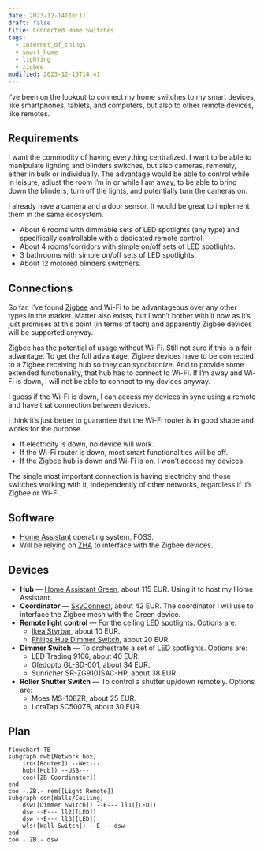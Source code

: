 ```yaml
---
date: 2023-12-14T16:11
draft: false
title: Connected Home Switches
tags:
  - internet_of_things
  - smart_home
  - lighting
  - zigbee
modified: 2023-12-15T14:41
---
```

I’ve been on the lookout to connect my home switches to my smart devices, like smartphones, tablets, and computers, but also to other remote devices, like remotes.

## Requirements

I want the commodity of having everything centralized. I want to be able to manipulate lighting and blinders switches, but also cameras, remotely, either in bulk or individually. The advantage would be able to control while in leisure, adjust the room I’m in or while I am away, to be able to bring down the blinders, turn off the lights, and potentially turn the cameras on.

I already have a camera and a door sensor. It would be great to implement them in the same ecosystem.

- About 6 rooms with dimmable sets of LED spotlights (any type) and specifically controllable with a dedicated remote control.
- About 4 rooms/corridors with simple on/off sets of LED spotlights.
- 3 bathrooms with simple on/off sets of LED spotlights.
- About 12 motored blinders switchers.

## Connections

So far, I’ve found [Zigbee](zigbee.md) and Wi-Fi to be advantageous over any other types in the market. Matter also exists, but I won’t bother with it now as it’s just promises at this point (in terms of tech) and apparently Zigbee devices will be supported anyway.

Zigbee has the potential of usage without Wi-Fi. Still not sure if this is a fair advantage. To get the full advantage, Zigbee devices have to be connected to a Zigbee receiving hub so they can synchronize. And to provide some extended functionality, that hub has to connect to Wi-Fi. If I’m away and Wi-Fi is down, I will not be able to connect to my devices anyway.

I guess if the Wi-Fi is down, I can access my devices in sync using a remote and have that connection between devices.

I think it’s just better to guarantee that the Wi-Fi router is in good shape and works for the purpose.
- If electricity is down, no device will work.
- If the Wi-Fi router is down, most smart functionalities will be off.
- If the Zigbee hub is down and Wi-Fi is on, I won’t access my devices.

The single most important connection is having electricity and those switches working with it, independently of other networks, regardless if it’s Zigbee or Wi-Fi.

## Software

- [Home Assistant](home-assistant.md) operating system, FOSS.
- Will be relying on [ZHA](zigbee-home-automation.md) to interface with the Zigbee devices.

## Devices

- **Hub** — [Home Assistant Green](home-assistant-green.md), about 115 EUR. Using it to host my Home Assistant.
- **Coordinator** — [SkyConnect](skyconnect.md), about 42 EUR. The coordinator I will use to interface the Zigbee mesh with the Green device.
- **Remote light control** — For the ceiling LED spotlights. Options are:
  - [Ikea Styrbar](styrbar.md), about 10 EUR.
  - [Philips Hue Dimmer Switch](hue-dimmer-switch.md), about 20 EUR.
- **Dimmer Switch** — To orchestrate a set of LED spotlights. Options are:
  - LED Trading 9106, about 40 EUR.
  - Gledopto GL-SD-001, about 34 EUR.
  - Sunricher SR-ZG9101SAC-HP, about 38 EUR.
- **Roller Shutter Switch** — To control a shutter up/down remotely. Options are:
  - Moes MS-108ZR, about 25 EUR.
  - LoraTap SC500ZB, about 30 EUR.

## Plan

```mermaid
flowchart TB
subgraph nwb[Network box]
    iro([Router]) --Net---
    hub([Hub]) --USB---
    coo([ZB Coordinator])
end
coo -.ZB.- rem([Light Remote])
subgraph con[Walls/Ceiling]
    dsw([Dimmer Switch]) --E--- ll1([LED])
    dsw --E--- ll2([LED])
    dsw --E--- ll3([LED])
    wls([Wall Switch]) --E--- dsw
end
coo -.ZB.- dsw
```